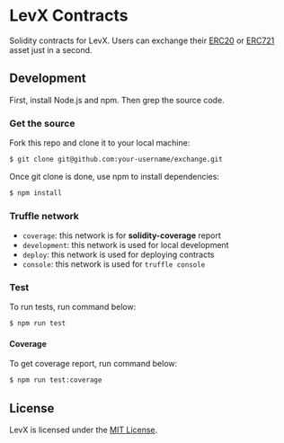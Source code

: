# LevX Contracts

Solidity contracts for LevX. Users can exchange their [ERC20](https://eips.ethereum.org/EIPS/eip-20) or [ERC721](https://eips.ethereum.org/EIPS/eip-721) asset just in a second.

## Development

First, install Node.js and npm. Then grep the source code.

### Get the source

Fork this repo and clone it to your local machine:

```sh
$ git clone git@github.com:your-username/exchange.git
```

Once git clone is done, use npm to install dependencies:

```sh
$ npm install
```

### Truffle network

- `coverage`: this network is for **solidity-coverage** report
- `development`: this network is used for local development
- `deploy`: this network is used for deploying contracts
- `console`: this network is used for `truffle console`

### Test

To run tests, run command below:

```sh
$ npm run test
```

#### Coverage

To get coverage report, run command below:

```sh
$ npm run test:coverage
```

## License

LevX is licensed under the [MIT License](/LICENSE).
